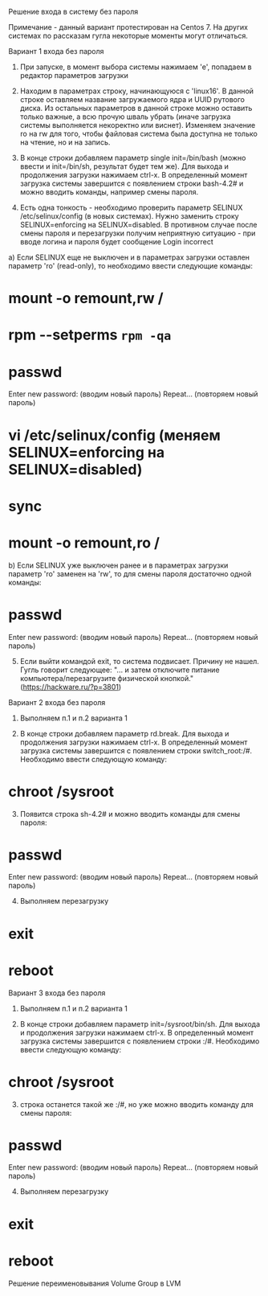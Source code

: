 Решение входа в систему без пароля

Примечание - данный вариант протестирован на Centos 7. На других системах по рассказам гугла некоторые моменты могут отличаться.

Вариант 1 входа без пароля 

1. При запуске, в момент выбора системы нажимаем 'e', попадаем в редактор параметров загрузки

2. Находим в параметрах строку, начинающуюся с 'linux16'. В данной строке оставляем название загружаемого ядра и UUID рутового диска. Из остальных параметров в данной строке можно оставить только важные, а всю прочую шваль убрать (иначе загрузка системы выполняется некоректно или виснет). Изменяем значение ro на rw для того, чтобы файловая система была доступна не только на чтение, но и на запись. 

3. В конце строки добавляем параметр single init=/bin/bash (можно ввести и init=/bin/sh, результат будет тем же). Для выхода и продолжения загрузки нажимаем ctrl-x. В определенный момент загрузка системы завершится с появлением строки bash-4.2# и можно вводить команды, например смены пароля.

4. Есть одна тонкость - необходимо проверить параметр SELINUX /etc/selinux/config (в новых системах). Нужно заменить строку SELINUX=enforcing на SELINUX=disabled. В противном случае после смены пароля и перезагрузки получим неприятную ситуацию - при вводе логина и пароля будет сообщение Login incorrect

a) Если SELINUX еще не выключен и в параметрах загрузки оставлен параметр 'ro' (read-only), то необходимо ввести следующие команды:
# mount -o remount,rw /
# rpm --setperms `rpm -qa`
# passwd
Enter new password: (вводим новый пароль)
Repeat... (повторяем новый пароль)
# vi /etc/selinux/config (меняем SELINUX=enforcing на SELINUX=disabled)
# sync
# mount -o remount,ro /

b) Если SELINUX  уже выключен ранее и в параметрах загрузки параметр 'ro' заменен на 'rw', то для смены пароля достаточно одной команды:
# passwd
Enter new password: (вводим новый пароль)
Repeat... (повторяем новый пароль)

5. Если выйти командой exit, то система подвисает. Причину не нашел. Гугль говорит следующее: "... и затем отключите питание компьютера/перезагрузите физической кнопкой." (https://hackware.ru/?p=3801)

Вариант 2 входа без пароля

1. Выполняем п.1 и п.2 варианта 1

2. В конце строки добавляем параметр rd.break. Для выхода и продолжения загрузки нажимаем ctrl-x. В определенный момент загрузка системы завершится с появлением строки switch_root:/#. Необходимо ввести следующую команду:
# chroot /sysroot

3. Появится строка sh-4.2# и можно вводить команды для смены пароля:
# passwd
Enter new password: (вводим новый пароль)
Repeat... (повторяем новый пароль)

4. Выполняем перезагрузку
# exit
# reboot

Вариант 3 входа без пароля

1. Выполняем п.1 и п.2 варианта 1

2. В конце строки добавляем параметр init=/sysroot/bin/sh. Для выхода и продолжения загрузки нажимаем ctrl-x. В определенный момент загрузка системы завершится с появлением строки :/#. Необходимо ввести следующую команду:
# chroot /sysroot

3. строка останется такой же :/#, но уже можно вводить команду для смены пароля:
# passwd
Enter new password: (вводим новый пароль)
Repeat... (повторяем новый пароль)

4. Выполняем перезагрузку
# exit
# reboot


Решение переименовывания Volume Group в LVM

